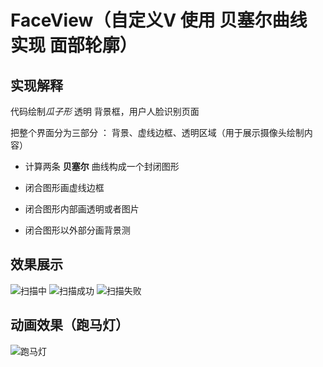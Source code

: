 # FaceView（自定义V 使用 **贝塞尔曲线** 实现 面部轮廓）




## 实现解释

代码绘制*瓜子形* 透明 背景框，用户人脸识别页面

把整个界面分为三部分 ： 背景、虚线边框、透明区域（用于展示摄像头绘制内容）

- 计算两条 **贝塞尔** 曲线构成一个封闭图形

- 闭合图形画虚线边框

- 闭合图形内部画透明或者图片

- 闭合图形以外部分画背景测




## 效果展示

![扫描中][1] ![扫描成功][2] ![扫描失败][3]

## 动画效果（跑马灯）

![跑马灯][4]





  [1]: https://raw.githubusercontent.com/tianqing2117/FaceBackgroundView/master/screenshots/scanning.jpg
  [2]: https://raw.githubusercontent.com/tianqing2117/FaceBackgroundView/master/screenshots/success.jpg
  [3]:https://raw.githubusercontent.com/tianqing2117/FaceBackgroundView/master/screenshots/fail.jpg
  [4]:https://raw.githubusercontent.com/tianqing2117/FaceBackgroundView/master/screenshots/animation.gif
